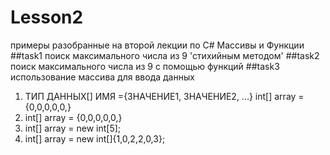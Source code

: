 # Lesson2
примеры разобранные на второй лекции по С# Массивы и Функции
##task1
поиск максимального числа из 9 'стихийным методом'
##task2
поиск максимального числа из 9 с помощью функций
##task3
использование массива для ввода данных
1. ТИП ДАННЫХ[] ИМЯ ={ЗНАЧЕНИЕ1, ЗНАЧЕНИЕ2, ...} int[] array = {0,0,0,0,0,}
2. int[] array = {0,0,0,0,0,}
3. int[] array = new int[5];
4. int[] array = new int[]{1,0,2,2,0,3};
